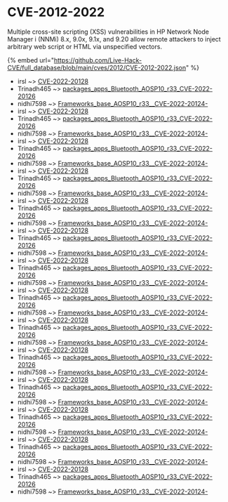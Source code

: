 # CVE-2012-2022

Multiple cross-site scripting (XSS) vulnerabilities in HP Network Node Manager i (NNMi) 8.x, 9.0x, 9.1x, and 9.20 allow remote attackers to inject arbitrary web script or HTML via unspecified vectors.

{% embed url="https://github.com/Live-Hack-CVE/full_database/blob/main/cves/2012/CVE-2012-2022.json" %}


* irsl ~> [CVE-2022-20128](https://www.alice-snow.ru/2012/database/cve-2012-2022/cve-2022-20128-irsl)
* Trinadh465 ~> [packages_apps_Bluetooth_AOSP10_r33_CVE-2022-20126](https://www.alice-snow.ru/2012/database/cve-2012-2022/packages_apps_bluetooth_aosp10_r33_cve-2022-20126-trinadh465)
* nidhi7598 ~> [Frameworks_base_AOSP10_r33__CVE-2022-20124-](https://www.alice-snow.ru/2012/database/cve-2012-2022/frameworks_base_aosp10_r33__cve-2022-20124--nidhi7598)
* irsl ~> [CVE-2022-20128](https://www.alice-snow.ru/2012/database/cve-2012-2022/cve-2022-20128-irsl)
* Trinadh465 ~> [packages_apps_Bluetooth_AOSP10_r33_CVE-2022-20126](https://www.alice-snow.ru/2012/database/cve-2012-2022/packages_apps_bluetooth_aosp10_r33_cve-2022-20126-trinadh465)
* nidhi7598 ~> [Frameworks_base_AOSP10_r33__CVE-2022-20124-](https://www.alice-snow.ru/2012/database/cve-2012-2022/frameworks_base_aosp10_r33__cve-2022-20124--nidhi7598)
* irsl ~> [CVE-2022-20128](https://www.alice-snow.ru/2012/database/cve-2012-2022/cve-2022-20128-irsl)
* Trinadh465 ~> [packages_apps_Bluetooth_AOSP10_r33_CVE-2022-20126](https://www.alice-snow.ru/2012/database/cve-2012-2022/packages_apps_bluetooth_aosp10_r33_cve-2022-20126-trinadh465)
* nidhi7598 ~> [Frameworks_base_AOSP10_r33__CVE-2022-20124-](https://www.alice-snow.ru/2012/database/cve-2012-2022/frameworks_base_aosp10_r33__cve-2022-20124--nidhi7598)
* irsl ~> [CVE-2022-20128](https://www.alice-snow.ru/2012/database/cve-2012-2022/cve-2022-20128-irsl)
* Trinadh465 ~> [packages_apps_Bluetooth_AOSP10_r33_CVE-2022-20126](https://www.alice-snow.ru/2012/database/cve-2012-2022/packages_apps_bluetooth_aosp10_r33_cve-2022-20126-trinadh465)
* nidhi7598 ~> [Frameworks_base_AOSP10_r33__CVE-2022-20124-](https://www.alice-snow.ru/2012/database/cve-2012-2022/frameworks_base_aosp10_r33__cve-2022-20124--nidhi7598)
* irsl ~> [CVE-2022-20128](https://www.alice-snow.ru/2012/database/cve-2012-2022/cve-2022-20128-irsl)
* Trinadh465 ~> [packages_apps_Bluetooth_AOSP10_r33_CVE-2022-20126](https://www.alice-snow.ru/2012/database/cve-2012-2022/packages_apps_bluetooth_aosp10_r33_cve-2022-20126-trinadh465)
* nidhi7598 ~> [Frameworks_base_AOSP10_r33__CVE-2022-20124-](https://www.alice-snow.ru/2012/database/cve-2012-2022/frameworks_base_aosp10_r33__cve-2022-20124--nidhi7598)
* irsl ~> [CVE-2022-20128](https://www.alice-snow.ru/2012/database/cve-2012-2022/cve-2022-20128-irsl)
* Trinadh465 ~> [packages_apps_Bluetooth_AOSP10_r33_CVE-2022-20126](https://www.alice-snow.ru/2012/database/cve-2012-2022/packages_apps_bluetooth_aosp10_r33_cve-2022-20126-trinadh465)
* nidhi7598 ~> [Frameworks_base_AOSP10_r33__CVE-2022-20124-](https://www.alice-snow.ru/2012/database/cve-2012-2022/frameworks_base_aosp10_r33__cve-2022-20124--nidhi7598)
* irsl ~> [CVE-2022-20128](https://www.alice-snow.ru/2012/database/cve-2012-2022/cve-2022-20128-irsl)
* Trinadh465 ~> [packages_apps_Bluetooth_AOSP10_r33_CVE-2022-20126](https://www.alice-snow.ru/2012/database/cve-2012-2022/packages_apps_bluetooth_aosp10_r33_cve-2022-20126-trinadh465)
* nidhi7598 ~> [Frameworks_base_AOSP10_r33__CVE-2022-20124-](https://www.alice-snow.ru/2012/database/cve-2012-2022/frameworks_base_aosp10_r33__cve-2022-20124--nidhi7598)
* irsl ~> [CVE-2022-20128](https://www.alice-snow.ru/2012/database/cve-2012-2022/cve-2022-20128-irsl)
* Trinadh465 ~> [packages_apps_Bluetooth_AOSP10_r33_CVE-2022-20126](https://www.alice-snow.ru/2012/database/cve-2012-2022/packages_apps_bluetooth_aosp10_r33_cve-2022-20126-trinadh465)
* nidhi7598 ~> [Frameworks_base_AOSP10_r33__CVE-2022-20124-](https://www.alice-snow.ru/2012/database/cve-2012-2022/frameworks_base_aosp10_r33__cve-2022-20124--nidhi7598)
* irsl ~> [CVE-2022-20128](https://www.alice-snow.ru/2012/database/cve-2012-2022/cve-2022-20128-irsl)
* Trinadh465 ~> [packages_apps_Bluetooth_AOSP10_r33_CVE-2022-20126](https://www.alice-snow.ru/2012/database/cve-2012-2022/packages_apps_bluetooth_aosp10_r33_cve-2022-20126-trinadh465)
* nidhi7598 ~> [Frameworks_base_AOSP10_r33__CVE-2022-20124-](https://www.alice-snow.ru/2012/database/cve-2012-2022/frameworks_base_aosp10_r33__cve-2022-20124--nidhi7598)
* irsl ~> [CVE-2022-20128](https://www.alice-snow.ru/2012/database/cve-2012-2022/cve-2022-20128-irsl)
* Trinadh465 ~> [packages_apps_Bluetooth_AOSP10_r33_CVE-2022-20126](https://www.alice-snow.ru/2012/database/cve-2012-2022/packages_apps_bluetooth_aosp10_r33_cve-2022-20126-trinadh465)
* nidhi7598 ~> [Frameworks_base_AOSP10_r33__CVE-2022-20124-](https://www.alice-snow.ru/2012/database/cve-2012-2022/frameworks_base_aosp10_r33__cve-2022-20124--nidhi7598)
* irsl ~> [CVE-2022-20128](https://www.alice-snow.ru/2012/database/cve-2012-2022/cve-2022-20128-irsl)
* Trinadh465 ~> [packages_apps_Bluetooth_AOSP10_r33_CVE-2022-20126](https://www.alice-snow.ru/2012/database/cve-2012-2022/packages_apps_bluetooth_aosp10_r33_cve-2022-20126-trinadh465)
* nidhi7598 ~> [Frameworks_base_AOSP10_r33__CVE-2022-20124-](https://www.alice-snow.ru/2012/database/cve-2012-2022/frameworks_base_aosp10_r33__cve-2022-20124--nidhi7598)
* irsl ~> [CVE-2022-20128](https://www.alice-snow.ru/2012/database/cve-2012-2022/cve-2022-20128-irsl)
* Trinadh465 ~> [packages_apps_Bluetooth_AOSP10_r33_CVE-2022-20126](https://www.alice-snow.ru/2012/database/cve-2012-2022/packages_apps_bluetooth_aosp10_r33_cve-2022-20126-trinadh465)
* nidhi7598 ~> [Frameworks_base_AOSP10_r33__CVE-2022-20124-](https://www.alice-snow.ru/2012/database/cve-2012-2022/frameworks_base_aosp10_r33__cve-2022-20124--nidhi7598)
* irsl ~> [CVE-2022-20128](https://www.alice-snow.ru/2012/database/cve-2012-2022/cve-2022-20128-irsl)
* Trinadh465 ~> [packages_apps_Bluetooth_AOSP10_r33_CVE-2022-20126](https://www.alice-snow.ru/2012/database/cve-2012-2022/packages_apps_bluetooth_aosp10_r33_cve-2022-20126-trinadh465)
* nidhi7598 ~> [Frameworks_base_AOSP10_r33__CVE-2022-20124-](https://www.alice-snow.ru/2012/database/cve-2012-2022/frameworks_base_aosp10_r33__cve-2022-20124--nidhi7598)
* irsl ~> [CVE-2022-20128](https://www.alice-snow.ru/2012/database/cve-2012-2022/cve-2022-20128-irsl)
* Trinadh465 ~> [packages_apps_Bluetooth_AOSP10_r33_CVE-2022-20126](https://www.alice-snow.ru/2012/database/cve-2012-2022/packages_apps_bluetooth_aosp10_r33_cve-2022-20126-trinadh465)
* nidhi7598 ~> [Frameworks_base_AOSP10_r33__CVE-2022-20124-](https://www.alice-snow.ru/2012/database/cve-2012-2022/frameworks_base_aosp10_r33__cve-2022-20124--nidhi7598)